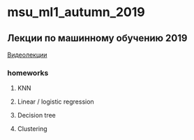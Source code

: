 # msu_ml1_autumn_2019

## Лекции по машинному обучению 2019

[Видеолекции](https://www.youtube.com/playlist?list=PLrCZzMib1e9qq4fABTTgA5XPB-N1aahIV)

### homeworks

01. KNN

02. Linear / logistic regression

03. Decision tree

04. Clustering
